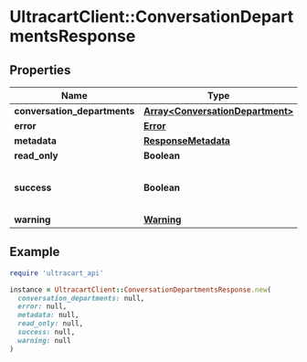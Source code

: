# UltracartClient::ConversationDepartmentsResponse

## Properties

| Name | Type | Description | Notes |
| ---- | ---- | ----------- | ----- |
| **conversation_departments** | [**Array&lt;ConversationDepartment&gt;**](ConversationDepartment.md) |  | [optional] |
| **error** | [**Error**](Error.md) |  | [optional] |
| **metadata** | [**ResponseMetadata**](ResponseMetadata.md) |  | [optional] |
| **read_only** | **Boolean** |  | [optional] |
| **success** | **Boolean** | Indicates if API call was successful | [optional] |
| **warning** | [**Warning**](Warning.md) |  | [optional] |

## Example

```ruby
require 'ultracart_api'

instance = UltracartClient::ConversationDepartmentsResponse.new(
  conversation_departments: null,
  error: null,
  metadata: null,
  read_only: null,
  success: null,
  warning: null
)
```

